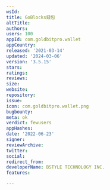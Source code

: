 ```yaml
---
wsId: 
title: GoBlocks錢包
altTitle: 
authors: 
users: 100
appId: com.goldbitpro.wallet
appCountry: 
released: '2021-03-14'
updated: '2024-03-06'
version: '3.5.15'
stars: 
ratings: 
reviews: 
size: 
website: 
repository: 
issue: 
icon: com.goldbitpro.wallet.png
bugbounty: 
meta: ok
verdict: fewusers
appHashes: 
date: '2022-06-23'
signer: 
reviewArchive: 
twitter: 
social: 
redirect_from: 
developerName: BSTYLE TECHNOLOGY INC.
features: 

---
```


